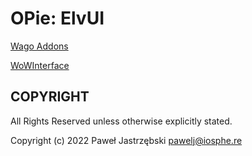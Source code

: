 ﻿# OPie: ElvUI

[Wago Addons](https://addons.wago.io/addons/opie-elvui-skin)

[WoWInterface](https://www.wowinterface.com/downloads/info26446-OPieElvUISkin.html)

## COPYRIGHT

All Rights Reserved unless otherwise explicitly stated.

Copyright (c) 2022 Paweł Jastrzębski <pawelj@iosphe.re>
